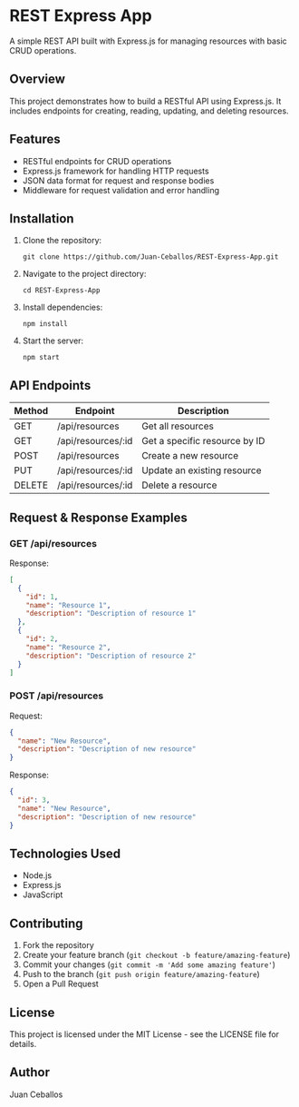 # REST Express App

A simple REST API built with Express.js for managing resources with basic CRUD operations.

## Overview

This project demonstrates how to build a RESTful API using Express.js. It includes endpoints for creating, reading, updating, and deleting resources.

## Features

- RESTful endpoints for CRUD operations
- Express.js framework for handling HTTP requests
- JSON data format for request and response bodies
- Middleware for request validation and error handling

## Installation

1. Clone the repository:
   ```
   git clone https://github.com/Juan-Ceballos/REST-Express-App.git
   ```

2. Navigate to the project directory:
   ```
   cd REST-Express-App
   ```

3. Install dependencies:
   ```
   npm install
   ```

4. Start the server:
   ```
   npm start
   ```

## API Endpoints

| Method | Endpoint | Description |
|--------|----------|-------------|
| GET    | /api/resources | Get all resources |
| GET    | /api/resources/:id | Get a specific resource by ID |
| POST   | /api/resources | Create a new resource |
| PUT    | /api/resources/:id | Update an existing resource |
| DELETE | /api/resources/:id | Delete a resource |

## Request & Response Examples

### GET /api/resources

Response:
```json
[
  {
    "id": 1,
    "name": "Resource 1",
    "description": "Description of resource 1"
  },
  {
    "id": 2,
    "name": "Resource 2",
    "description": "Description of resource 2"
  }
]
```

### POST /api/resources

Request:
```json
{
  "name": "New Resource",
  "description": "Description of new resource"
}
```

Response:
```json
{
  "id": 3,
  "name": "New Resource",
  "description": "Description of new resource"
}
```

## Technologies Used

- Node.js
- Express.js
- JavaScript

## Contributing

1. Fork the repository
2. Create your feature branch (`git checkout -b feature/amazing-feature`)
3. Commit your changes (`git commit -m 'Add some amazing feature'`)
4. Push to the branch (`git push origin feature/amazing-feature`)
5. Open a Pull Request

## License

This project is licensed under the MIT License - see the LICENSE file for details.

## Author

Juan Ceballos
